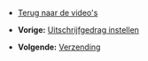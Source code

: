 -   [Terug naar de video's](./video-tutorials.md "Video's")

-   **Vorige:** [Uitschrijfgedrag
    instellen](./emailings-unsubscribe-header.md "E-mailings: Uitschrijfgedrag instellen")
-   **Volgende:** [Verzending](./emailings-sending-an-emailing.md "E-mailings: Verzending")

